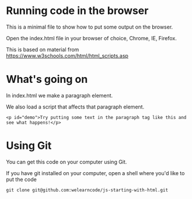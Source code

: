 # Running code in the browser
This is a minimal file to show how to put some output on the browser.

Open the index.html file in your browser of choice, Chrome, IE, Firefox.

This is based on material from https://www.w3schools.com/html/html_scripts.asp

# What's going on
In index.html we make a paragraph element.

We also load a script that affects that paragraph element. 

```
<p id="demo">Try putting some text in the paragraph tag like this and see what happens!</p>
```

# Using Git
You can get this code on your computer using Git. 

If you have git installed on your computer, open a shell where you'd like to put the code

```
git clone git@github.com:welearncode/js-starting-with-html.git
```
